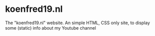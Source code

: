 # koenfred19.nl
The "koenfred19.nl" website. An simple HTML, CSS only site, to display some (static) info about my Youtube channel
